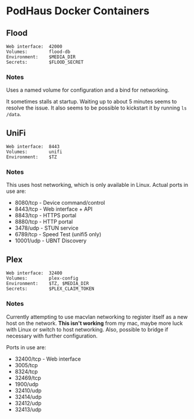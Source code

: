 # PodHaus Docker Containers

## Flood

```
Web interface:  42000
Volumes:        flood-db
Environment:    $MEDIA_DIR
Secrets:        $FLOOD_SECRET
```

### Notes

Uses a named volume for configuration and a bind for networking.

It sometimes stalls at startup. Waiting up to about 5 minutes seems to resolve the issue.
It also seems to be possible to kickstart it by running `ls /data`.

## UniFi

```
Web interface:  8443
Volumes:        unifi
Environment:    $TZ
```
### Notes

This uses host networking, which is only available in Linux. Actual ports in use are:

* 8080/tcp - Device command/control
* 8443/tcp - Web interface + API
* 8843/tcp - HTTPS portal
* 8880/tcp - HTTP portal
* 3478/udp - STUN service
* 6789/tcp - Speed Test (unifi5 only)
* 10001/udp - UBNT Discovery

## Plex

```
Web interface:  32400
Volumes:        plex-config
Environment:    $TZ, $MEDIA_DIR
Secrets:        $PLEX_CLAIM_TOKEN
```

### Notes

Currently attempting to use macvlan networking to register itself as a new host on the network.
**This isn't working** from my mac, maybe more luck with Linux or switch to host networking. Also,
possible to bridge if necessary with further configuration.

Ports in use are:

* 32400/tcp - Web interface
* 3005/tcp
* 8324/tcp
* 32469/tcp
* 1900/udp
* 32410/udp
* 32414/udp
* 32412/udp
* 32413/udp